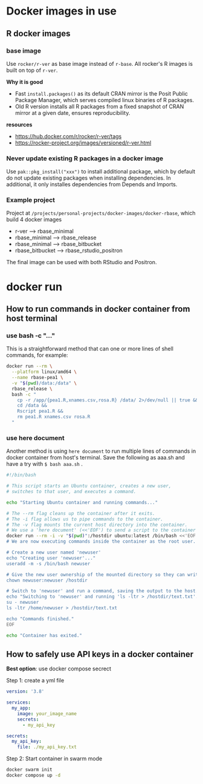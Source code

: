 # Docker images in use

## R docker images

### base image
Use `rocker/r-ver` as base image instead of `r-base`. All rocker's R images is built on top of `r-ver`.

**Why it is good**

- Fast `install.packages()` as its default CRAN mirror is the Posit Public Package Manager, which serves compiled linux binaries of R packages.
- Old R version installs all R packages from a fixed snapshot of CRAN mirror at a given date, ensures reproducibility.

**resources**

- https://hub.docker.com/r/rocker/r-ver/tags
- https://rocker-project.org/images/versioned/r-ver.html

### Never update existing R packages in a docker image 
Use `pak::pkg_install("xxx")` to install additional package, which by default do not update existing packages when installing dependencies. In additional, it only installes dependencies from Depends and Imports.

### Example project
Project at `/projects/personal-projects/docker-images/docker-rbase`, which build 4 docker images

- r-ver --> rbase_minimal
- rbase_minimal --> rbase_release
- rbase_minimal --> rbase_bitbucket
- rbase_bitbucket --> rbase_rstudio_positron

The final image can be used with both RStudio and Positron.



# docker run

## How to run commands in docker container from host terminal

### use bash -c "..."
This is a straightforward method that can one or more lines of shell commands, for example:

```bash
docker run --rm \
  --platform linux/amd64 \
  --name rbase-pea1 \
  -v "$(pwd)/data:/data" \
  rbase_release \
  bash -c "
    cp -r /app/{pea1.R,xnames.csv,rosa.R} /data/ 2>/dev/null || true &&
    cd /data &&
    Rscript pea1.R &&
    rm pea1.R xnames.csv rosa.R
  "
```

### use here document

Another method is using `here document` to run multiple lines of commands in docker container from host's terminal. Save the following as aaa.sh and have a try with `$ bash aaa.sh` .

```sh
#!/bin/bash

# This script starts an Ubuntu container, creates a new user,
# switches to that user, and executes a command.

echo "Starting Ubuntu container and running commands..."

# The --rm flag cleans up the container after it exits.
# The -i flag allows us to pipe commands to the container.
# The -v flag mounts the current host directory into the container.
# We use a 'here document' (<<'EOF') to send a script to the container's bash shell.
docker run --rm -i -v "$(pwd)":/hostdir ubuntu:latest /bin/bash <<'EOF'
# We are now executing commands inside the container as the root user.

# Create a new user named 'newuser'
echo "Creating user 'newuser'..."
useradd -m -s /bin/bash newuser

# Give the new user ownership of the mounted directory so they can write to it.
chown newuser:newuser /hostdir

# Switch to 'newuser' and run a command, saving the output to the host.
echo "Switching to 'newuser' and running 'ls -ltr > /hostdir/text.txt'..."
su - newuser
ls -ltr /home/newuser > /hostdir/text.txt

echo "Commands finished."
EOF

echo "Container has exited."
```


## How to safely use API keys in a docker container

**Best option**: use docker compose secrect

Step 1: create a yml file

```yaml
version: '3.8'

services:
  my_app:
    image: your_image_name
    secrets:
      - my_api_key

secrets:
  my_api_key:
    file: ./my_api_key.txt
```

Step 2: Start container in swarm mode

```sh
docker swarm init
docker compose up -d
```
